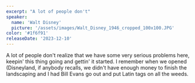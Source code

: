 ```yaml
---
excerpt: "A lot of people don't"
speaker:
  name: 'Walt Disney'
  picture: '/assets/images/Walt_Disney_1946_cropped_100x100.JPG'
color: '#1f6f91'
releaseDate: '2023-12-10'
---
```

A lot of people don't realize that we have some very serious problems here, keepin' this thing going and gettin' it started. I remember when we opened (Disneyland, if anybody recalls, we didn't have enough money to finish the landscaping and I had Bill Evans go out and put Latin tags on all the weeds.